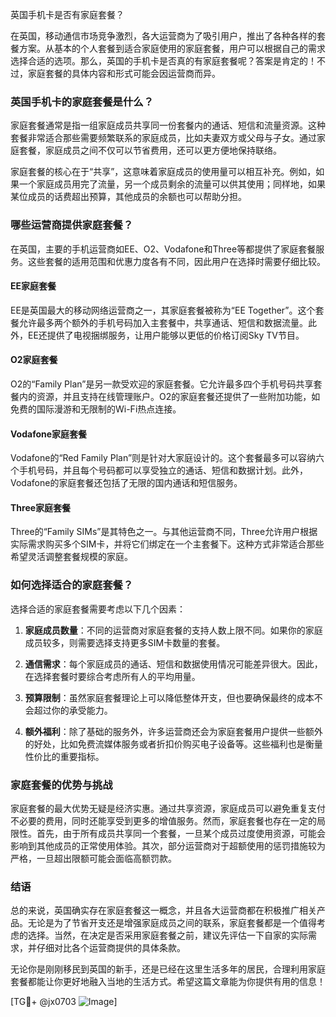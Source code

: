 英国手机卡是否有家庭套餐？

在英国，移动通信市场竞争激烈，各大运营商为了吸引用户，推出了各种各样的套餐方案。从基本的个人套餐到适合家庭使用的家庭套餐，用户可以根据自己的需求选择合适的选项。那么，英国的手机卡是否真的有家庭套餐呢？答案是肯定的！不过，家庭套餐的具体内容和形式可能会因运营商而异。

### 英国手机卡的家庭套餐是什么？

家庭套餐通常是指一组家庭成员共享同一份套餐内的通话、短信和流量资源。这种套餐非常适合那些需要频繁联系的家庭成员，比如夫妻双方或父母与子女。通过家庭套餐，家庭成员之间不仅可以节省费用，还可以更方便地保持联络。

家庭套餐的核心在于“共享”，这意味着家庭成员的使用量可以相互补充。例如，如果一个家庭成员用完了流量，另一个成员剩余的流量可以供其使用；同样地，如果某位成员的话费超出预算，其他成员的余额也可以帮助分担。

### 哪些运营商提供家庭套餐？

在英国，主要的手机运营商如EE、O2、Vodafone和Three等都提供了家庭套餐服务。这些套餐的适用范围和优惠力度各有不同，因此用户在选择时需要仔细比较。

#### EE家庭套餐

EE是英国最大的移动网络运营商之一，其家庭套餐被称为“EE Together”。这个套餐允许最多两个额外的手机号码加入主套餐中，共享通话、短信和数据流量。此外，EE还提供了电视捆绑服务，让用户能够以更低的价格订阅Sky TV节目。

#### O2家庭套餐

O2的“Family Plan”是另一款受欢迎的家庭套餐。它允许最多四个手机号码共享套餐内的资源，并且支持在线管理账户。O2的家庭套餐还提供了一些附加功能，如免费的国际漫游和无限制的Wi-Fi热点连接。

#### Vodafone家庭套餐

Vodafone的“Red Family Plan”则是针对大家庭设计的。这个套餐最多可以容纳六个手机号码，并且每个号码都可以享受独立的通话、短信和数据计划。此外，Vodafone的家庭套餐还包括了无限的国内通话和短信服务。

#### Three家庭套餐

Three的“Family SIMs”是其特色之一。与其他运营商不同，Three允许用户根据实际需求购买多个SIM卡，并将它们绑定在一个主套餐下。这种方式非常适合那些希望灵活调整套餐规模的家庭。

### 如何选择适合的家庭套餐？

选择合适的家庭套餐需要考虑以下几个因素：

1. **家庭成员数量**：不同的运营商对家庭套餐的支持人数上限不同。如果你的家庭成员较多，则需要选择支持更多SIM卡数量的套餐。
   
2. **通信需求**：每个家庭成员的通话、短信和数据使用情况可能差异很大。因此，在选择套餐时要综合考虑所有人的平均用量。

3. **预算限制**：虽然家庭套餐理论上可以降低整体开支，但也要确保最终的成本不会超过你的承受能力。

4. **额外福利**：除了基础的服务外，许多运营商还会为家庭套餐用户提供一些额外的好处，比如免费流媒体服务或者折扣价购买电子设备等。这些福利也是衡量性价比的重要指标。

### 家庭套餐的优势与挑战

家庭套餐的最大优势无疑是经济实惠。通过共享资源，家庭成员可以避免重复支付不必要的费用，同时还能享受到更多的增值服务。然而，家庭套餐也存在一定的局限性。首先，由于所有成员共享同一个套餐，一旦某个成员过度使用资源，可能会影响到其他成员的正常使用体验。其次，部分运营商对于超额使用的惩罚措施较为严格，一旦超出限额可能会面临高额罚款。

### 结语

总的来说，英国确实存在家庭套餐这一概念，并且各大运营商都在积极推广相关产品。无论是为了节省开支还是增强家庭成员之间的联系，家庭套餐都是一个值得考虑的选择。当然，在决定是否采用家庭套餐之前，建议先评估一下自家的实际需求，并仔细对比各个运营商提供的具体条款。

无论你是刚刚移民到英国的新手，还是已经在这里生活多年的居民，合理利用家庭套餐都能让你更好地融入当地的生活方式。希望这篇文章能为你提供有用的信息！

[TG💪+ @jx0703 ![Image](https://github.com/user-attachments/assets/dbca1d08-cadb-493c-b0ec-ad6f7a83f270)]